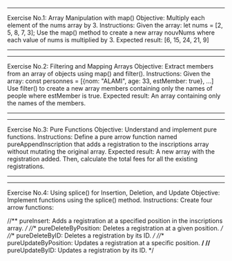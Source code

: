 ***
Exercise No.1: Array Manipulation with map()
Objective: Multiply each element of the nums array by 3.
Instructions: Given the array: let nums = [2, 5, 8, 7, 3]; Use the map() method to create a new array nouvNums where each value of nums is multiplied by 3.
Expected result: [6, 15, 24, 21, 9]
***
***
Exercise No.2: Filtering and Mapping Arrays
Objective: Extract members from an array of objects using map() and filter().
Instructions: Given the array: const personnes = [{nom: "ALAMI", age: 33, estMember: true}, ...] Use filter() to create a new array members containing only the names of people where estMember is true.
Expected result: An array containing only the names of the members.
***
***
Exercise No.3: Pure Functions
Objective: Understand and implement pure functions.
Instructions: Define a pure arrow function named pureAppendInscription that adds a registration to the inscriptions array without mutating the original array.
Expected result: A new array with the registration added.
Then, calculate the total fees for all the existing registrations.
***
***
Exercise No.4: Using splice() for Insertion, Deletion, and Update
Objective: Implement functions using the splice() method.
Instructions: Create four arrow functions:

//** pureInsert: Adds a registration at a specified position in the inscriptions array. */
//** pureDeleteByPosition: Deletes a registration at a given position. */
//** pureDeleteByID: Deletes a registration by its ID. */
//** pureUpdateByPosition: Updates a registration at a specific position. **/
//** pureUpdateByID: Updates a registration by its ID. */
